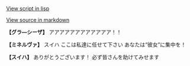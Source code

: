 [View script in lisp](../scripts/202103192.txt)

[View source in markdown](202103192.md)

**【グラ―シーザ】**
アアアアアアアアアアアア！！

**【ミネルヴァ】**
スイハ
ここは私達に任せて下さい
あなたは“彼女”に集中を！

**【スイハ】**
ありがとうございます！
必ず皆さんを助けてみせます